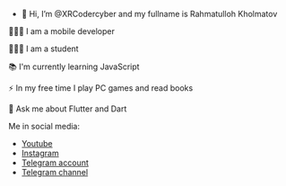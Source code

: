 - 👋 Hi, I’m @XRCodercyber and my fullname is Rahmatulloh Kholmatov
  
🧑🏻‍💻 I am a mobile developer

👨🏻‍🎓 I am a student

📚 I'm currently learning JavaScript

⚡ In my free time I play PC games and read books

💬 Ask me about Flutter and Dart

Me in social media:
- <a href="https://www.youtube.com/@XrCoder">Youtube</a>
- <a href="https://www.instagram.com/kholmatov_00807/">Instagram</a>
- <a href="https://t.me/xr_coder">Telegram account</a>
- <a href="https://t.me/xrcoder">Telegram channel</a>

